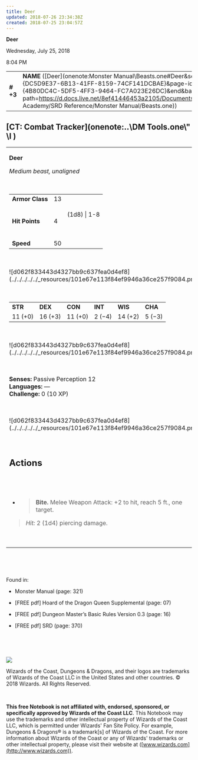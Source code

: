 ```yaml
---
title: Deer
updated: 2018-07-26 23:34:38Z
created: 2018-07-25 23:04:57Z
---
```


**Deer**

Wednesday, July 25, 2018

8:04 PM

|           |                                                                                                                                                                                                                                                                                        |        |       |       |     |       |       |
|-----------|----------------------------------------------------------------------------------------------------------------------------------------------------------------------------------------------------------------------------------------------------------------------------------------|--------|-------|-------|-----|-------|-------|
| **\# +3** | **NAME** ([Deer](onenote:Monster Manual\\Beasts.one#Deer&section-id={DC5D9E37-6B13-41FF-8159-74CF141DCBAE}&page-id={4B80DC4C-5DF5-4FF3-9464-FC7A023E26DC}&end&base-path=https://d.docs.live.net/8ef41446453a2105/Documents/Adventure Academy/SRD Reference/Monster Manual/Beasts.one)) | **13** | **4** | **4** | \-  | Notes | 10 XP |

## [CT: Combat Tracker](onenote:..\\DM Tools.one\\" \l )

<table><tbody><tr class="odd"><td><p><strong>Deer</strong></p><p><em>Medium beast, unaligned</em></p><p> </p><table><tbody><tr class="odd"><td><strong>Armor Class</strong></td><td>13</td><td> </td></tr><tr class="even"><td><strong>Hit Points</strong></td><td>4</td><td><p>(1d8) | 1-8</p><p> </p></td></tr><tr class="odd"><td><strong>Speed</strong></td><td>50</td><td> </td></tr></tbody></table><p> </p><p>![d062f833443d4327bb9c637fea0d4ef8](../../../../../_resources/101e67e113f84ef9946a36ce257f9084.png)</p><p> </p><table><tbody><tr class="odd"><td><strong>STR</strong></td><td><strong>DEX</strong></td><td><strong>CON</strong></td><td><strong>INT</strong></td><td><strong>WIS</strong></td><td><strong>CHA</strong></td></tr><tr class="even"><td>11 (+0)</td><td>16 (+3)</td><td>11 (+0)</td><td>2 (−4)</td><td>14 (+2)</td><td>5 (−3)</td></tr></tbody></table><p> </p><p>![d062f833443d4327bb9c637fea0d4ef8](../../../../../_resources/101e67e113f84ef9946a36ce257f9084.png)</p><p> </p><p><strong>Senses:</strong> Passive Perception 12<br />
<strong>Languages:</strong> —<br />
<strong>Challenge:</strong> 0 (10 XP)</p><p> </p><p>![d062f833443d4327bb9c637fea0d4ef8](../../../../../_resources/101e67e113f84ef9946a36ce257f9084.png)</p><p> </p><h2 id="actions"><strong>Actions</strong></h2><h2 id="section"> </h2><ul><li><blockquote><p><strong>Bite.</strong> Melee Weapon Attack: +2 to hit, reach 5 ft., one target.</p></blockquote></li></ul><blockquote><p><em>Hit:</em> 2 (1d4) piercing damage.</p></blockquote><p> </p></td></tr></tbody></table>

 

 

Found in:

-   Monster Manual (page: 321)

-   \[FREE pdf\] Hoard of the Dragon Queen Supplemental (page: 07)

-   \[FREE pdf\] Dungeon Master’s Basic Rules Version 0.3 (page: 16)

-   \[FREE pdf\] SRD (page: 370)

 

 

![](tmp\media\image2.png)

Wizards of the Coast, Dungeons & Dragons, and their logos are trademarks of Wizards of the Coast LLC in the United States and other countries. © 2018 Wizards. All Rights Reserved.

 

**This free Notebook is not affiliated with, endorsed, sponsored, or specifically approved by Wizards of the Coast LLC**. This Notebook may use the trademarks and other intellectual property of Wizards of the Coast LLC, which is permitted under Wizards' Fan Site Policy. For example, Dungeons & Dragons® is a trademark\[s\] of Wizards of the Coast. For more information about Wizards of the Coast or any of Wizards' trademarks or other intellectual property, please visit their website at ([www.wizards.com](http://www.wizards.com)).
